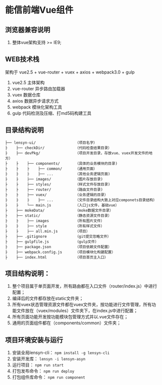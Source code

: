 
# 能信前端Vue组件

## 浏览器兼容说明

1. 整体vue架构支持 >= IE9;

## WEB技术栈

架构于 vue2.5 + vue-router + vuex + axios + webpack3.0 + gulp
1. vue2.5 主体架构
2. vue-router 异步路由加载器
3. vuex 数据仓库
4. axios 数据异步请求方式
5. webpack 模块化架构工具
6. gulp 代码检测及压缩、打md5码构建工具


## 目录结构说明

```
├── lensyn-ui/                  （项目名字）
├    ├── checkDir/              （代码检查结果目录）
├    ├── devPkg/                （项目开发目录，存放vue、vuex开发文件的地方）
├    ├    ├── components/       （具体的业务模块的目录)
├    ├    ├    ├── common/      （通用页面）
├    ├    ├    ├── ...          （其他业务逻辑页面)
├    ├    ├── images/           （图片存放目录)
├    ├    ├── styles/           （样式文件存放目录)
├    ├    ├── router/           （路由文件目录)
├    ├    ├── vuex/             （业务逻辑的目录）
├    ├    ├    ├── ...          （文件目录结构大致上对应componets目录结构）
├    ├    └── main.js           （入口js文件，基础vue）
├    ├── mokeData/              （moke数据文件目录）
├    ├── static/                （静态资源文件目录）
├    ├    ├── images            （所有图片文件）
├    ├    ├── style             （所有样式文件）
├    ├    ├── all.min.js        （项目）
├    ├── .gitignore             （git提交忽略文件）
├    ├── gulpfile.js            （gulp文件）
├    ├── package.json           （项目依赖文件配置）
├    ├── webpack.config.js      （项目模块化构建配置）
├    ├── index.html             （项目首页主入口）
```
## 项目结构说明：

1. 整个项目属于单页面开发，所有路由都在入口文件（router/index.js）中进行配置；
2. 编译后的文件都存放在static文件夹；
3. 所有vuex状态管理资源文件都在vuex文件夹，按功能进行文件管理，所有功能文件放在（vuex/modules）文件夹下，在index.js中进行配置；
4. 所有页面功能开发按功能模块包管理方式并以.vue文件存在；
5. 通用的页面组件都在（components/common）文件夹；

## 项目环境安装与运行
1. 安装全局lensyn-cli：
 `npm install -g lensyn-cli`
2. 安装开发库：
 `lensyn -i lensyn-asyn`
3. 运行项目：
 `npm run start`
4. 打包发布命令：
 `npm run deploy`
5. 打包组件库命令：
 `npm run component`